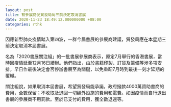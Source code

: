 ```yaml
---
layout: post
title: 有參展商促貿發局周三前決定取消書展
date: 2020-11-23 18:49:12.000000000 +08:00
categories: rthk
---
```


因應新型肺炎疫情踏入第四波，一群今屆書展的參展商建議，貿發局應在本星期三前決定取消本屆書展。

名為「2020書展關注組」的一批書展參展商表示，原定7月舉行的香港書展，當時因疫情延至12月16日續辦。他們指出，由於書籍印製、訂貨及籌備等涉多項安排，早日作最後決定會否停辦書展至為關鍵，以免重蹈7月時到最後一刻才延期的覆轍。

關注組說，如果取消本屆書展，希望貿發局能承諾，政府撥款4000萬資助書商的費用，全數保留；不收取及退回一切額外設施的費用和電費。如因疫情而自行退出書展的參展商不用罰款。至於已支付的費用，獲全數退還等。
